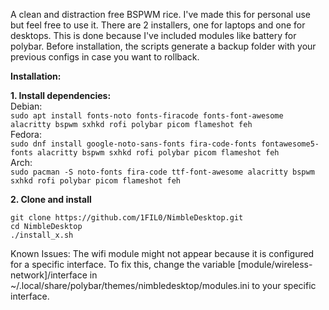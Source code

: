 A clean and distraction free BSPWM rice. I've made this for personal use but feel free to use it.
There are 2 installers, one for laptops and one for desktops. This is done because I've included modules like battery for polybar.
Before installation, the scripts generate a backup folder with your previous configs in case you want to rollback.

**Installation:**

**1. Install dependencies:**  
Debian:  
```sudo apt install fonts-noto fonts-firacode fonts-font-awesome alacritty bspwm sxhkd rofi polybar picom flameshot feh```  
Fedora:  
```sudo dnf install google-noto-sans-fonts fira-code-fonts fontawesome5-fonts alacritty bspwm sxhkd rofi polybar picom flameshot feh```  
Arch:  
```sudo pacman -S noto-fonts fira-code ttf-font-awesome alacritty bspwm sxhkd rofi polybar picom flameshot feh```  

**2. Clone and install**
```
git clone https://github.com/1FIL0/NimbleDesktop.git
cd NimbleDesktop
./install_x.sh
```

Known Issues:
The wifi module might not appear because it is configured for a specific interface. To fix this, change the variable [module/wireless-network]/interface in ~/.local/share/polybar/themes/nimbledesktop/modules.ini to your specific interface.


